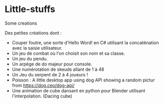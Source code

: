 # Little-stuffs
Some creations

Des petites créations dont :

- Couper foutre, une sorte d'Hello Word! en C# utilisant la concaténation avec la saisie utilisateur.
- Un jeu de combat où l'on choisit son nom et sa classe.
- Un jeu du pendu.
- Un arpège de do majeur pour console.
- Une numérotation de skeuds allant de 1 à 48
- Un Jeu du serpent de 2 à 4 joueurs !
- Poisson : A little desktop app using dog API showing a random pictur from https://dog.ceo/dog-api/
- Une animation de cube dansant en python pour Blender utilisant l'interpolation. (Dacing cube)

